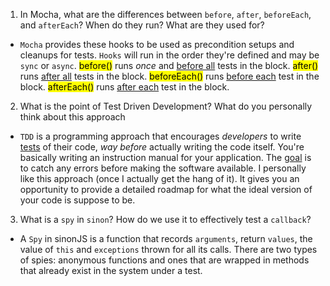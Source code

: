 <!-- Answers to the Short Answer Essay Questions go here -->

1. In Mocha, what are the differences between `before`, `after`, `beforeEach`, and `afterEach`? When do they run? What are they used for?
- ```Mocha``` provides these hooks to be used as precondition setups and cleanups for tests. ```Hooks``` will run in the order they're defined and may be ```sync``` or ```async```. <mark>before()</mark> runs <i>once</i> and <u>before all</u> tests in the block. <mark>after()</mark> runs <u>after all</u> tests in the block. <mark>beforeEach()</mark> runs <u>before each</u> test in the block. <mark>afterEach()</mark> runs <u> after each</u> test in the block.

2. What is the point of Test Driven Development? What do you personally think about this approach
- ```TDD``` is a programming approach that encourages <i>developers</i> to write <u>tests</u> of their code, <i>way before</i> actually writing the code itself. You're basically writing an instruction manual for your application. The <u>goal</u> is to catch any errors before making the software available. I personally like this approach (once I actually get the hang of it). It gives you an opportunity to provide a detailed roadmap for what the ideal version of your code is suppose to be.

3. What is a `spy` in `sinon`? How do we use it to effectively test a `callback`?
- A ```Spy``` in sinonJS is a function that records ```arguments```, return ```values```, the value of ```this``` and ```exceptions``` thrown for all its calls. There are two types of spies: anonymous functions and ones that are wrapped in methods that already exist in the system under a test.
